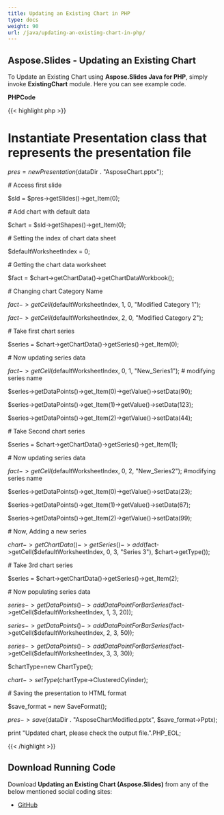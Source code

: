 ```yaml
---
title: Updating an Existing Chart in PHP
type: docs
weight: 90
url: /java/updating-an-existing-chart-in-php/
---
```


## **Aspose.Slides - Updating an Existing Chart**
To Update an Existing Chart using **Aspose.Slides Java for PHP**, simply invoke **ExistingChart** module. Here you can see example code.

**PHPCode**

{{< highlight php >}}

 # Instantiate Presentation class that represents the presentation file

$pres = new Presentation($dataDir . "AsposeChart.pptx");

\# Access first slide

$sld = $pres->getSlides()->get_Item(0);

\# Add chart with default data

$chart = $sld->getShapes()->get_Item(0);

\# Setting the index of chart data sheet

$defaultWorksheetIndex = 0;

\# Getting the chart data worksheet

$fact = $chart->getChartData()->getChartDataWorkbook();

\# Changing chart Category Name

$fact->getCell($defaultWorksheetIndex, 1, 0, "Modified Category 1");

$fact->getCell($defaultWorksheetIndex, 2, 0, "Modified Category 2");


\# Take first chart series

$series = $chart->getChartData()->getSeries()->get_Item(0);

\# Now updating series data

$fact->getCell($defaultWorksheetIndex, 0, 1, "New_Series1"); # modifying series name

$series->getDataPoints()->get_Item(0)->getValue()->setData(90);

$series->getDataPoints()->get_Item(1)->getValue()->setData(123);

$series->getDataPoints()->get_Item(2)->getValue()->setData(44);

\# Take Second chart series

$series = $chart->getChartData()->getSeries()->get_Item(1);

\# Now updating series data

$fact->getCell($defaultWorksheetIndex, 0, 2, "New_Series2"); #modifying series name

$series->getDataPoints()->get_Item(0)->getValue()->setData(23);

$series->getDataPoints()->get_Item(1)->getValue()->setData(67);

$series->getDataPoints()->get_Item(2)->getValue()->setData(99);


\# Now, Adding a new series

$chart->getChartData()->getSeries()->add($fact->getCell($defaultWorksheetIndex, 0, 3, "Series 3"), $chart->getType());

\# Take 3rd chart series

$series = $chart->getChartData()->getSeries()->get_Item(2);

\# Now populating series data

$series->getDataPoints()->addDataPointForBarSeries($fact->getCell($defaultWorksheetIndex, 1, 3, 20));

$series->getDataPoints()->addDataPointForBarSeries($fact->getCell($defaultWorksheetIndex, 2, 3, 50));

$series->getDataPoints()->addDataPointForBarSeries($fact->getCell($defaultWorksheetIndex, 3, 3, 30));

$chartType=new ChartType();

$chart->setType($chartType->ClusteredCylinder);


\# Saving the presentation to HTML format

$save_format = new SaveFormat();

$pres->save($dataDir . "AsposeChartModified.pptx", $save_format->Pptx);

print "Updated chart, please check the output file.".PHP_EOL;

{{< /highlight >}}
## **Download Running Code**
Download **Updating an Existing Chart (Aspose.Slides)** from any of the below mentioned social coding sites:

- [GitHub](https://github.com/aspose-slides/Aspose.Slides-for-Java/blob/master/Plugins/Aspose_Slides_Java_for_PHP/src/aspose/slides/WorkingWithCharts/ExistingChart.php)
